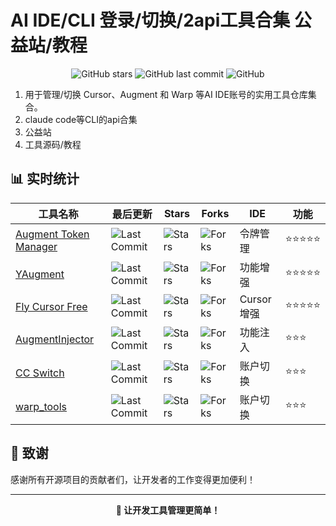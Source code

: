 # AI IDE/CLI 登录/切换/2api工具合集 公益站/教程

<div align="center">

![GitHub stars](https://img.shields.io/badge/收录项目-5个-blue?style=for-the-badge)
![GitHub last commit](https://img.shields.io/github/last-commit/kikikk/cursor_aug_warp_login_switcher?style=for-the-badge)
![GitHub](https://img.shields.io/github/license/kikikk/cursor_aug_warp_login_switcher?style=for-the-badge)

</div>

1. 用于管理/切换 Cursor、Augment 和 Warp 等AI IDE账号的实用工具仓库集合。
2. claude code等CLI的api合集
3. 公益站
4. 工具源码/教程

## 📊 实时统计

| 工具名称 | 最后更新 | Stars | Forks |   IDE   | 功能 |
|---------|---------|-------|-------|---------|---------|
| [Augment Token Manager](https://github.com/zhaochengcube/augment-token-mng) | ![Last Commit](https://img.shields.io/github/last-commit/zhaochengcube/augment-token-mng?style=flat-square) | ![Stars](https://img.shields.io/github/stars/zhaochengcube/augment-token-mng?style=flat-square) | ![Forks](https://img.shields.io/github/forks/zhaochengcube/augment-token-mng?style=flat-square) | 令牌管理 | ⭐⭐⭐⭐⭐ |
| [YAugment](https://github.com/YanCchen/YAugment) | ![Last Commit](https://img.shields.io/github/last-commit/YanCchen/YAugment?style=flat-square) | ![Stars](https://img.shields.io/github/stars/YanCchen/YAugment?style=flat-square) | ![Forks](https://img.shields.io/github/forks/YanCchen/YAugment?style=flat-square) | 功能增强 | ⭐⭐⭐⭐⭐ |
| [Fly Cursor Free](https://github.com/liqiang-xxfy/fly-cursor-free) | ![Last Commit](https://img.shields.io/github/last-commit/liqiang-xxfy/fly-cursor-free?style=flat-square) | ![Stars](https://img.shields.io/github/stars/liqiang-xxfy/fly-cursor-free?style=flat-square) | ![Forks](https://img.shields.io/github/forks/liqiang-xxfy/fly-cursor-free?style=flat-square) | Cursor增强 | ⭐⭐⭐⭐⭐ |
| [AugmentInjector](https://github.com/llpplplp/AugmentInjector) | ![Last Commit](https://img.shields.io/github/last-commit/llpplplp/AugmentInjector?style=flat-square&color=lightgrey) | ![Stars](https://img.shields.io/github/stars/llpplplp/AugmentInjector?style=flat-square&color=lightgrey) | ![Forks](https://img.shields.io/github/forks/llpplplp/AugmentInjector?style=flat-square&color=lightgrey) | 功能注入 | ⭐⭐⭐ |
| [CC Switch](https://github.com/farion1231/cc-switch) | ![Last Commit](https://img.shields.io/github/last-commit/farion1231/cc-switch?style=flat-square&color=lightgrey) | ![Stars](https://img.shields.io/github/stars/farion1231/cc-switch?style=flat-square&color=lightgrey) | ![Forks](https://img.shields.io/github/forks/farion1231/cc-switch?style=flat-square&color=lightgrey) | 账户切换 | ⭐⭐⭐ |
| [warp_tools](https://github.com/gacjie/warp_tools) | ![Last Commit](https://img.shields.io/github/last-commit/gacjie/warp_tools?style=flat-square&color=lightgrey) | ![Stars](https://img.shields.io/github/stars/gacjie/warp_tools?style=flat-square&color=lightgrey) | ![Forks](https://img.shields.io/github/forks/gacjie/warp_tools?style=flat-square&color=lightgrey) | 账户切换 | ⭐⭐⭐ |











## 🙏 致谢

感谢所有开源项目的贡献者们，让开发者的工作变得更加便利！

---

<div align="center">
  <strong>🚀 让开发工具管理更简单！</strong>
</div>

